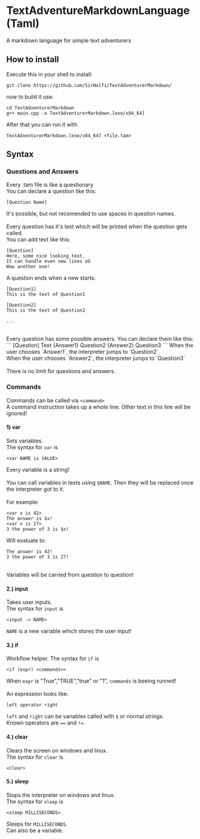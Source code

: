 # TextAdventureMarkdownLanguage (Taml)
A markdown language for simple text adventurers

## How to install
Execute this in your shell to install:
```
git clone https://github.com/SirWolfi/TextAdventurerMarkdown/
```
now to build it use:
```
cd TextAdventurerMarkdown
g++ main.cpp -o TextAdventurerMarkdown.[exe/x84_64]
```
After that you can run it with
```
TextAdventurerMarkdown.[exe/x84_64] <file.tam>
```

## Syntax

### Questions and Answers
Every .tam file is like a questionary <br>
You can declare a question like this:
```
[Question Name]
```
It's possible, but not recomended to use spaces in question names. <br> <br>
Every question has it's text which will be printed when the question gets called. <br>
You can add text like this:
```
[Question]
Here, some nice looking text.
It can handle even new lines oO
Wow another one!
```
A question ends when a new starts:
```
[Question1]
This is the text of Question1

[Question2]
This is the text of Question2

...
```
<br>
Every question has some possible answers. You can declare them like this:
```
[Question]
Text
{Answer1} Question2
{Answer2} Question3
```
When the user chooses `Answer1`, the interpreter jumps to `Question2` <br>
When the user chooses `Answer2`, the interpreter jumps to `Question3` <br>
<br>
There is no limit for questions and answers.

### Commands
Commands can be called via `<command>` <br>
A command instruction takes up a whole line. Other text in this line will be ignored!
#### 1) var
Sets variables. <br>
The syntax for `var` is
```
<var NAME is VALUE>
```
Every variable is a string! <br> <br>
You can call variables in texts using `$NAME`. Then they will be replaced once the interpreter got to it. <br> <br>
For example:
```
<var x is 42>
The answer is $x!
<var x is 27>
3 the power of 3 is $x!
```
Will evaluate to:
```
The answer is 42!
3 the power of 3 is 27!
```
<br>
Variables will be carried from question to question!

#### 2.) input
Takes user inputs. <br>
The syntax for `input` is
```
<input -> NAME>
```
`NAME` is a new variable which stores the user input! <br>

#### 3.) if
Workflow helper.
The syntax for `if` is
```
<if (expr) <commands>>
```
When `expr` is "True","TRUE","true" or "1", `commands` is beeing runned! <br> <br>
An expression looks like:
```
left operator right
```
`left` and `right` can be variables called with `$` or normal strings. <br>
Known operators are `==` and `!=`.

#### 4.) clear
Clears the screen on windows and linux. <br>
The syntax for `clear` is
```
<clear>
```

#### 5.) sleep
Stops the interpreter on windows and linux. <br>
The syntax for `sleep` is
```
<sleep MILLISECONDS>
```
Sleeps for `MILLISECONDS`. <br>
Can also be a variable. <br>

